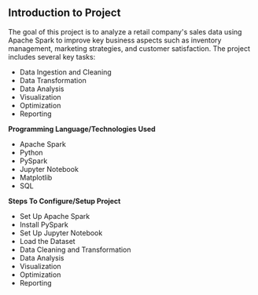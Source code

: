 ## Introduction to Project
 The goal of this project is to analyze a retail company's sales data using Apache Spark to improve key business aspects such as inventory management, marketing strategies, and customer satisfaction. The project includes several key tasks:

- Data Ingestion and Cleaning
- Data Transformation 
- Data Analysis
- Visualization 
- Optimization 
- Reporting 

**Programming Language/Technologies Used**

- Apache Spark
- Python
- PySpark 
- Jupyter Notebook
- Matplotlib
- SQL


**Steps To Configure/Setup Project**

- Set Up Apache Spark
- Install PySpark
- Set Up Jupyter Notebook
- Load the Dataset
- Data Cleaning and Transformation
- Data Analysis
- Visualization
- Optimization
- Reporting

